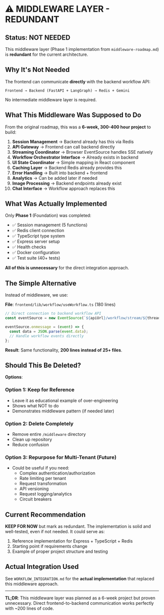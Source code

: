 # ⚠️ MIDDLEWARE LAYER - REDUNDANT

## Status: **NOT NEEDED**

This middleware layer (Phase 1 implementation from `middleware-roadmap.md`) is **redundant** for the current architecture.

## Why It's Not Needed

The frontend can communicate **directly** with the backend workflow API:

```
Frontend → Backend (FastAPI + LangGraph) → Redis + Gemini
```

No intermediate middleware layer is required.

## What This Middleware Was Supposed to Do

From the original roadmap, this was a **6-week, 300-400 hour project** to build:

1. **Session Management** → Backend already has this via Redis
2. **API Gateway** → Frontend can call backend directly
3. **Streaming Coordinator** → Browser EventSource handles SSE natively
4. **Workflow Orchestrator Interface** → Already exists in backend
5. **UI State Coordinator** → Simple mapping in React component
6. **Caching Layer** → Backend Redis already provides this
7. **Error Handling** → Built into backend + frontend
8. **Analytics** → Can be added later if needed
9. **Image Processing** → Backend endpoints already exist
10. **Chat Interface** → Workflow approach replaces this

## What Was Actually Implemented

Only **Phase 1** (Foundation) was completed:
- ✅ Session management (5 functions)
- ✅ Redis client connection
- ✅ TypeScript type system
- ✅ Express server setup
- ✅ Health checks
- ✅ Docker configuration
- ✅ Test suite (40+ tests)

**All of this is unnecessary** for the direct integration approach.

## The Simple Alternative

Instead of middleware, we use:

**File**: `frontend/lib/workflow/useWorkflow.ts` (180 lines)

```typescript
// Direct connection to backend workflow API
const eventSource = new EventSource(`${apiUrl}/workflow/stream/${threadId}`);

eventSource.onmessage = (event) => {
  const data = JSON.parse(event.data);
  // Handle workflow events directly
};
```

**Result**: Same functionality, **200 lines instead of 25+ files**.

## Should This Be Deleted?

**Options**:

### Option 1: Keep for Reference
- Leave it as educational example of over-engineering
- Shows what NOT to do
- Demonstrates middleware pattern (if needed later)

### Option 2: Delete Completely
- Remove entire `/middleware` directory
- Clean up repository
- Reduce confusion

### Option 3: Repurpose for Multi-Tenant (Future)
- Could be useful if you need:
  - Complex authentication/authorization
  - Rate limiting per tenant
  - Request transformation
  - API versioning
  - Request logging/analytics
  - Circuit breakers

## Current Recommendation

**KEEP FOR NOW** but mark as redundant. The implementation is solid and well-tested, even if not needed. It could serve as:

1. Reference implementation for Express + TypeScript + Redis
2. Starting point if requirements change
3. Example of proper project structure and testing

## Actual Integration Used

See `WORKFLOW_INTEGRATION.md` for the **actual implementation** that replaced this middleware approach.

---

**TL;DR**: This middleware layer was planned as a 6-week project but proven unnecessary. Direct frontend-to-backend communication works perfectly with ~200 lines of code.


